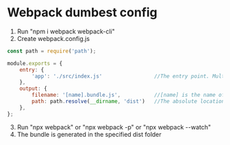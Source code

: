 # Webpack dumbest config

1. Run "npm i webpack webpack-cli"
2. Create webpack.config.js

```javascript
const path = require('path');

module.exports = {
    entry: {
        'app': './src/index.js'                 //The entry point. Multiple entries can be specified
    },
    output: {
        filename: '[name].bundle.js',           //[name] is the name of the entry being bundled
        path: path.resolve(__dirname, 'dist')   //The absolute location for generating the bundle
    },
};
```

3. Run "npx webpack" or "npx webpack -p" or "npx webpack --watch"
4. The bundle is generated in the specified dist folder
